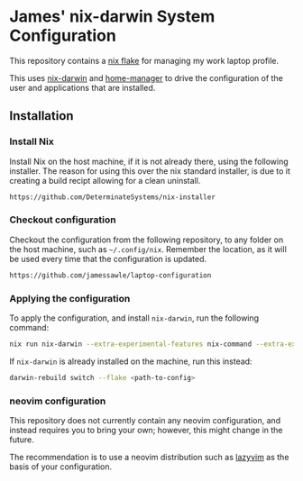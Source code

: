 # James' nix-darwin System Configuration

This repository contains a [nix flake](./flake.nix) for managing my work laptop profile.

This uses [nix-darwin](https://github.com/LnL7/nix-darwin) and [home-manager](https://github.com/nix-community/home-manager) to drive the configuration of the user and applications that are installed.

## Installation

### Install Nix
Install Nix on the host machine, if it is not already there, using the following installer. The reason for using this over the nix standard installer, is due to it creating a build recipt allowing for a clean uninstall.

```bash
https://github.com/DeterminateSystems/nix-installer
```

### Checkout configuration
Checkout the configuration from the following repository, to any folder on the host machine, such as `~/.config/nix`. Remember the location, as it will be used every time that the configuration is updated.

```bash
https://github.com/jamessawle/laptop-configuration
```

### Applying the configuration
To apply the configuration, and install `nix-darwin`, run the following command:

```bash
nix run nix-darwin --extra-experimental-features nix-command --extra-experimental-features flakes -- switch --flake <path-to-config>
```

If `nix-darwin` is already installed on the machine, run this instead:

```bash
darwin-rebuild switch --flake <path-to-config>
```

### neovim configuration
This repository does not currently contain any neovim configuration, and instead requires you to bring your own; however, this might change in the future.

The recommendation is to use a neovim distribution such as [lazyvim](https://www.lazyvim.org/) as the basis of your configuration.

